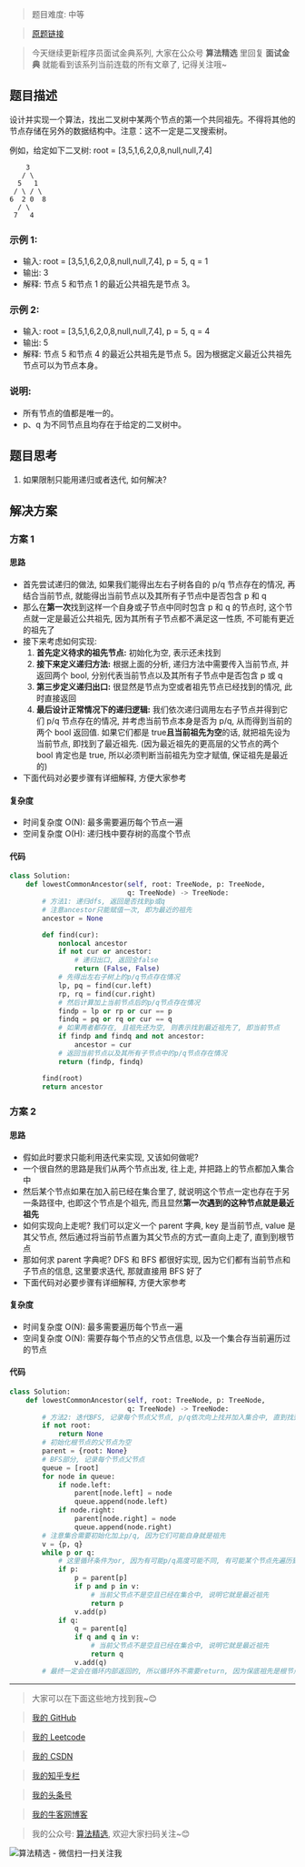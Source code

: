 > 题目难度: 中等

> [原题链接](https://leetcode-cn.com/problems/first-common-ancestor-lcci/)

> 今天继续更新程序员面试金典系列, 大家在公众号 **算法精选** 里回复 **面试金典** 就能看到该系列当前连载的所有文章了, 记得关注哦~

## 题目描述

设计并实现一个算法，找出二叉树中某两个节点的第一个共同祖先。不得将其他的节点存储在另外的数据结构中。注意：这不一定是二叉搜索树。

例如，给定如下二叉树: root = [3,5,1,6,2,0,8,null,null,7,4]

```
    3
   / \
  5   1
 / \ / \
6  2 0  8
  / \
 7   4
```

### 示例 1:

- 输入: root = [3,5,1,6,2,0,8,null,null,7,4], p = 5, q = 1
- 输出: 3
- 解释: 节点 5 和节点 1 的最近公共祖先是节点 3。

### 示例 2:

- 输入: root = [3,5,1,6,2,0,8,null,null,7,4], p = 5, q = 4
- 输出: 5
- 解释: 节点 5 和节点 4 的最近公共祖先是节点 5。因为根据定义最近公共祖先节点可以为节点本身。

### 说明:

- 所有节点的值都是唯一的。
- p、q 为不同节点且均存在于给定的二叉树中。

## 题目思考

1. 如果限制只能用递归或者迭代, 如何解决?

## 解决方案

### 方案 1

#### 思路

- 首先尝试递归的做法, 如果我们能得出左右子树各自的 p/q 节点存在的情况, 再结合当前节点, 就能得出当前节点以及其所有子节点中是否包含 p 和 q
- 那么在**第一次**找到这样一个自身或子节点中同时包含 p 和 q 的节点时, 这个节点就一定是最近公共祖先, 因为其所有子节点都不满足这一性质, 不可能有更近的祖先了
- 接下来考虑如何实现:
  1. **首先定义待求的祖先节点:** 初始化为空, 表示还未找到
  2. **接下来定义递归方法:** 根据上面的分析, 递归方法中需要传入当前节点, 并返回两个 bool, 分别代表当前节点以及其所有子节点中是否包含 p 或 q
  3. **第三步定义递归出口:** 很显然是节点为空或者祖先节点已经找到的情况, 此时直接返回
  4. **最后设计正常情况下的递归逻辑:** 我们依次递归调用左右子节点并得到它们 p/q 节点存在的情况, 并考虑当前节点本身是否为 p/q, 从而得到当前的两个 bool 返回值. 如果它们都是 true**且当前祖先为空**的话, 就把祖先设为当前节点, 即找到了最近祖先. (因为最近祖先的更高层的父节点的两个 bool 肯定也是 true, 所以必须判断当前祖先为空才赋值, 保证祖先是最近的)
- 下面代码对必要步骤有详细解释, 方便大家参考

#### 复杂度

- 时间复杂度 O(N): 最多需要遍历每个节点一遍
- 空间复杂度 O(H): 递归栈中要存树的高度个节点

#### 代码

```python
class Solution:
    def lowestCommonAncestor(self, root: TreeNode, p: TreeNode,
                             q: TreeNode) -> TreeNode:
        # 方法1: 递归dfs, 返回是否找到p或q
        # 注意ancestor只能赋值一次, 即为最近的祖先
        ancestor = None

        def find(cur):
            nonlocal ancestor
            if not cur or ancestor:
                # 递归出口, 返回全false
                return (False, False)
            # 先得出左右子树上的p/q节点存在情况
            lp, pq = find(cur.left)
            rp, rq = find(cur.right)
            # 然后计算加上当前节点后的p/q节点存在情况
            findp = lp or rp or cur == p
            findq = pq or rq or cur == q
            # 如果两者都存在, 且祖先还为空, 则表示找到最近祖先了, 即当前节点
            if findp and findq and not ancestor:
                ancestor = cur
            # 返回当前节点以及其所有子节点中的p/q节点存在情况
            return (findp, findq)

        find(root)
        return ancestor
```

### 方案 2

#### 思路

- 假如此时要求只能利用迭代来实现, 又该如何做呢?
- 一个很自然的思路是我们从两个节点出发, 往上走, 并把路上的节点都加入集合中
- 然后某个节点如果在加入前已经在集合里了, 就说明这个节点一定也存在于另一条路径中, 也即这个节点是个祖先, 而且显然**第一次遇到的这种节点就是最近祖先**
- 如何实现向上走呢? 我们可以定义一个 parent 字典, key 是当前节点, value 是其父节点, 然后通过将当前节点置为其父节点的方式一直向上走了, 直到到根节点
- 那如何求 parent 字典呢? DFS 和 BFS 都很好实现, 因为它们都有当前节点和子节点的信息, 这里要求迭代, 那就直接用 BFS 好了
- 下面代码对必要步骤有详细解释, 方便大家参考

#### 复杂度

- 时间复杂度 O(N): 最多需要遍历每个节点一遍
- 空间复杂度 O(N): 需要存每个节点的父节点信息, 以及一个集合存当前遍历过的节点

#### 代码

```python
class Solution:
    def lowestCommonAncestor(self, root: TreeNode, p: TreeNode,
                             q: TreeNode) -> TreeNode:
        # 方法2: 迭代BFS, 记录每个节点父节点, p/q依次向上找并加入集合中, 直到找到第一个父节点已在集合的节点, 这个父节点就是最近公共祖先
        if not root:
            return None
        # 初始化根节点的父节点为空
        parent = {root: None}
        # BFS部分, 记录每个节点父节点
        queue = [root]
        for node in queue:
            if node.left:
                parent[node.left] = node
                queue.append(node.left)
            if node.right:
                parent[node.right] = node
                queue.append(node.right)
        # 注意集合需要初始化加上p/q, 因为它们可能自身就是祖先
        v = {p, q}
        while p or q:
            # 这里循环条件为or, 因为有可能p/q高度可能不同, 有可能某个节点先遍历到了根节点, 这时候另外的节点需要继续往上走来找祖先
            if p:
                p = parent[p]
                if p and p in v:
                    # 当前父节点不是空且已经在集合中, 说明它就是最近祖先
                    return p
                v.add(p)
            if q:
                q = parent[q]
                if q and q in v:
                    # 当前父节点不是空且已经在集合中, 说明它就是最近祖先
                    return q
                v.add(q)
        # 最终一定会在循环内部返回的, 所以循环外不需要return, 因为保底祖先是根节点, 一定在集合中
```

---

> 大家可以在下面这些地方找到我~😊

> [我的 GitHub](https://github.com/zjulyx)

> [我的 Leetcode](https://leetcode-cn.com/u/suibianfahui/)

> [我的 CSDN](https://me.csdn.net/zjulyx1993)

> [我的知乎专栏](https://zhuanlan.zhihu.com/c_1242508721932464128)

> [我的头条号](https://www.toutiao.com/c/user/1090304683804520/#mid=1671643017345028)

> [我的牛客网博客](https://blog.nowcoder.net/zjulyx)

> 我的公众号: [算法精选](https://mp.weixin.qq.com/s?__biz=MzA5MDk1MjI5MA==&mid=2247484158&idx=1&sn=90176bac32cf7af40e4074c721fd8a95&chksm=900285f3a7750ce5a068c9c9773781461819633f2fd60533732637ec9520c908371ebc218d49&scene=178&cur_album_id=1386231241346859009#rd), 欢迎大家扫码关注~😊

![算法精选 - 微信扫一扫关注我](https://pic1.zhimg.com/80/v2-7c988a7b35886df51596ef23616764ac_1440w.jpg)
